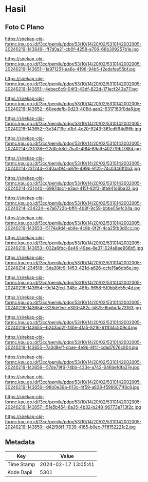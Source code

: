 # Hasil

## Foto C Plano

https://sirekap-obj-formc.kpu.go.id/f3cc/pemilu/pdpr/53/10/14/20/02/5310142002005-20240216-143649--ff7d0a21-cb0f-4258-a706-66b309257b1e.jpg

https://sirekap-obj-formc.kpu.go.id/f3cc/pemilu/pdpr/53/10/14/20/02/5310142002005-20240216-143651--1a971251-aa6e-4196-94b5-f2edefee55bf.jpg

https://sirekap-obj-formc.kpu.go.id/f3cc/pemilu/pdpr/53/10/14/20/02/5310142002005-20240216-143651--4ebec6c9-04f3-43df-822d-171ecf243e77.jpg

https://sirekap-obj-formc.kpu.go.id/f3cc/pemilu/pdpr/53/10/14/20/02/5310142002005-20240216-143652--60eedefb-0d23-406d-aab2-9317160f0da8.jpg

https://sirekap-obj-formc.kpu.go.id/f3cc/pemilu/pdpr/53/10/14/20/02/5310142002005-20240216-143652--3e34719e-d1bf-4e20-9243-361ed594d96b.jpg

https://sirekap-obj-formc.kpu.go.id/f3cc/pemilu/pdpr/53/10/14/20/02/5310142002005-20240214-231036--22d0c58d-75a0-49f4-89a6-4027f9bf788d.jpg

https://sirekap-obj-formc.kpu.go.id/f3cc/pemilu/pdpr/53/10/14/20/02/5310142002005-20240214-231244--240aaf94-a979-499b-9125-74c0346ff0b3.jpg

https://sirekap-obj-formc.kpu.go.id/f3cc/pemilu/pdpr/53/10/14/20/02/5310142002005-20240214-231440--6997ddc1-e3ad-415f-82f3-8fa941d6ba32.jpg

https://sirekap-obj-formc.kpu.go.id/f3cc/pemilu/pdpr/53/10/14/20/02/5310142002005-20240214-234224--e7a6722b-bff4-4b8f-9c59-bbbe05efc04a.jpg

https://sirekap-obj-formc.kpu.go.id/f3cc/pemilu/pdpr/53/10/14/20/02/5310142002005-20240216-143653--5174a9d4-eb9e-4c8b-9f2f-4ca25fb3d0cc.jpg

https://sirekap-obj-formc.kpu.go.id/f3cc/pemilu/pdpr/53/10/14/20/02/5310142002005-20240216-143653--032a6fbc-6e46-49ee-8e37-024a8ee966b5.jpg

https://sirekap-obj-formc.kpu.go.id/f3cc/pemilu/pdpr/53/10/14/20/02/5310142002005-20240214-234518--3da30fc9-1453-421d-a626-ccfe15a6db6e.jpg

https://sirekap-obj-formc.kpu.go.id/f3cc/pemilu/pdpr/53/10/14/20/02/5310142002005-20240216-143654--9c142fcd-348e-48fb-9658-5f0bb8e55e4d.jpg

https://sirekap-obj-formc.kpu.go.id/f3cc/pemilu/pdpr/53/10/14/20/02/5310142002005-20240216-143654--328de1ee-e300-482c-b875-6bdbc1a73163.jpg

https://sirekap-obj-formc.kpu.go.id/f3cc/pemilu/pdpr/53/10/14/20/02/5310142002005-20240216-143655--b243ad2f-f30e-4fa5-8216-611f34c509c4.jpg

https://sirekap-obj-formc.kpu.go.id/f3cc/pemilu/pdpr/53/10/14/20/02/5310142002005-20240216-143655--7a3d8e1f-cbae-4e9b-8f41-cdad7676c804.jpg

https://sirekap-obj-formc.kpu.go.id/f3cc/pemilu/pdpr/53/10/14/20/02/5310142002005-20240216-143656--57de79f6-74bb-433e-a742-646be1dfa37e.jpg

https://sirekap-obj-formc.kpu.go.id/f3cc/pemilu/pdpr/53/10/14/20/02/5310142002005-20240216-143656--98b0e39a-013c-4f59-a828-f5966071f8c8.jpg

https://sirekap-obj-formc.kpu.go.id/f3cc/pemilu/pdpr/53/10/14/20/02/5310142002005-20240216-143657--51e5b454-8a35-4b32-b248-90773e713f2c.jpg

https://sirekap-obj-formc.kpu.go.id/f3cc/pemilu/pdpr/53/10/14/20/02/5310142002005-20240216-143650--d42f98f1-7039-4165-b0ec-7f1f152221c2.jpg


## Metadata

| Key        | Value               |
| ---------- | ------------------- |
| Time Stamp | 2024-02-17 13:05:41 |
| Kode Dapil | 5301                |



